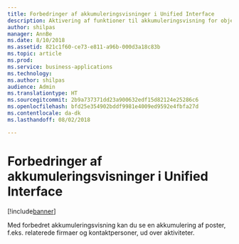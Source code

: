 ```yaml
---
title: Forbedringer af akkumuleringsvisninger i Unified Interface
description: Aktivering af funktioner til akkumuleringsvisning for objekter ud over aktiviteter
author: shilpas
manager: AnnBe
ms.date: 8/10/2018
ms.assetid: 821c1f60-ce73-e811-a96b-000d3a18c83b
ms.topic: article
ms.prod: 
ms.service: business-applications
ms.technology: 
ms.author: shilpas
audience: Admin
ms.translationtype: HT
ms.sourcegitcommit: 2b9a737371dd23a900632edf15d82124e25286c6
ms.openlocfilehash: bfd25e354902bddf9981e4009ed9592e4fbfa27d
ms.contentlocale: da-dk
ms.lasthandoff: 08/02/2018

---
```

# <a name="enhancements-to-roll-up-views-in-unified-interface"></a>Forbedringer af akkumuleringsvisninger i Unified Interface


[!include[banner](../../includes/banner.md)]

Med forbedret akkumuleringsvisning kan du se en akkumulering af poster, f.eks. relaterede firmaer og kontaktpersoner, ud over aktiviteter.

